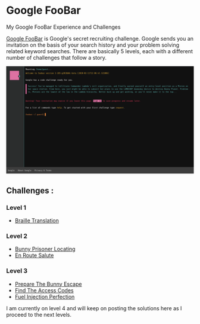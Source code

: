 # Google FooBar
My Google FooBar Experience and Challenges

[Google FooBar](http://foobar.withgoogle.com) is Google's secret recruiting challenge.
Google sends you an invitation on the basis of your search history and your problem solving related keyword searches.
There are basically 5 levels, each with a different number of challenges that follow a story.

![](https://github.com/manan9299/google-foobar/blob/master/images/foobarInitScreen.png)

## Challenges :

### Level 1
- [Braille Translation](https://github.com/manan9299/google-foobar/tree/master/Level1/Braille%20Translation)

### Level 2
- [Bunny Prisoner Locating](https://github.com/manan9299/google-foobar/tree/master/Level2/BunnyPrisonerLocating)
- [En Route Salute](https://github.com/manan9299/google-foobar/tree/master/Level2/EnRouteSalute)

### Level 3
- [Prepare The Bunny Escape](https://github.com/manan9299/google-foobar/tree/master/Level3/PrepareTheBunnyEscape)
- [Find The Access Codes](https://github.com/manan9299/google-foobar/tree/master/Level3/FindTheAccessCodes)
- [Fuel Injection Perfection](https://github.com/manan9299/google-foobar/tree/master/Level3/FuelInjectionPerfection)

I am currently on level 4 and will keep on posting the solutions here as I proceed to the next levels.
